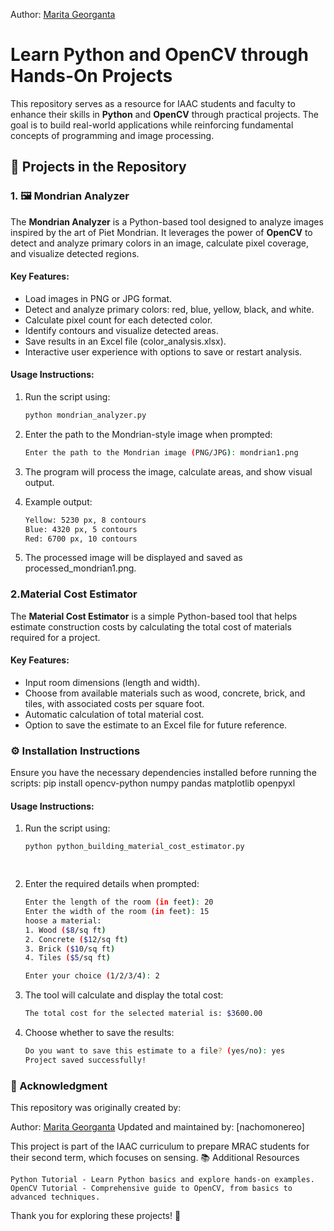 Author: [Marita Georganta](https://github.com/maritaganta)


# Learn Python and OpenCV through Hands-On Projects

This repository serves as a resource for IAAC students and faculty to enhance their skills in **Python** and **OpenCV** through practical projects. The goal is to build real-world applications while reinforcing fundamental concepts of programming and image processing.

## 📂 Projects in the Repository

### 1. 🖼️ Mondrian Analyzer

The **Mondrian Analyzer** is a Python-based tool designed to analyze images inspired by the art of Piet Mondrian. It leverages the power of **OpenCV** to detect and analyze primary colors in an image, calculate pixel coverage, and visualize detected regions.

#### **Key Features:**
- Load images in PNG or JPG format.
- Detect and analyze primary colors: red, blue, yellow, black, and white.
- Calculate pixel count for each detected color.
- Identify contours and visualize detected areas.
- Save results in an Excel file (color_analysis.xlsx).
- Interactive user experience with options to save or restart analysis.

#### **Usage Instructions:**
1. Run the script using:

   ```bash
   python mondrian_analyzer.py
   
2. Enter the path to the Mondrian-style image when prompted:

   ```bash
   Enter the path to the Mondrian image (PNG/JPG): mondrian1.png
   
3. The program will process the image, calculate areas, and show visual output.
4. Example output:

   ```bash
   Yellow: 5230 px, 8 contours
   Blue: 4320 px, 5 contours
   Red: 6700 px, 10 contours
   
5. The processed image will be displayed and saved as processed_mondrian1.png.




### 2.Material Cost Estimator

The **Material Cost Estimator** is a simple Python-based tool that helps estimate construction costs by calculating the total cost of materials required for a project.

#### **Key Features:**

- Input room dimensions (length and width).
- Choose from available materials such as wood, concrete, brick, and tiles, with associated costs per square foot.
- Automatic calculation of total material cost.
- Option to save the estimate to an Excel file for future reference.

### ⚙️ Installation Instructions

Ensure you have the necessary dependencies installed before running the scripts:
	pip install opencv-python numpy pandas matplotlib openpyxl
	
#### **Usage Instructions:**
1. Run the script using:

   ```bash
   python python_building_material_cost_estimator.py

	
2. Enter the required details when prompted:
	```bash
	Enter the length of the room (in feet): 20
	Enter the width of the room (in feet): 15
	hoose a material:
	1. Wood ($8/sq ft)
	2. Concrete ($12/sq ft)
	3. Brick ($10/sq ft)
	4. Tiles ($5/sq ft)

	Enter your choice (1/2/3/4): 2

3.  The tool will calculate and display the total cost:

	```bash
	The total cost for the selected material is: $3600.00

4. Choose whether to save the results:

	```bash
	Do you want to save this estimate to a file? (yes/no): yes
	Project saved successfully!

	
### 📝 Acknowledgment

This repository was originally created by:

Author: [Marita Georganta](https://github.com/maritaganta)
Updated and maintained by: [nachomonereo]

This project is part of the IAAC curriculum to prepare MRAC students for their second term, which focuses on sensing.
📚 Additional Resources

    Python Tutorial - Learn Python basics and explore hands-on examples.
    OpenCV Tutorial - Comprehensive guide to OpenCV, from basics to advanced techniques.

Thank you for exploring these projects! 🚀

